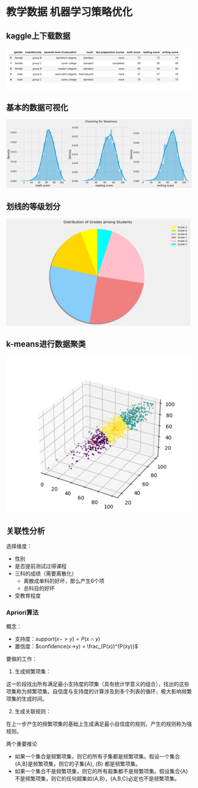 # 教学数据 机器学习策略优化

## kaggle上下载数据

![img.png](img.png)

## 基本的数据可视化
![img_1.png](img_1.png)

## 划线的等级划分
![img_2.png](img_2.png)


## k-means进行数据聚类
![img_3.png](img_3.png)


## 关联性分析

选择维度：
- 性别
- 是否提前测试过得课程
- 三科的成绩（需要离散化）
  - 离散成单科的好坏，那么产生6个项
  - 总科目的好坏
- 受教育程度


### Apriori算法

概念：
- 支持度：$support(x->y) = P(x \cap y)$
- 置信度：$confidence(x->y) = \frac_{P(x)}^{P(xy)}$

要做的工作：

1. 生成频繁项集：

这一阶段找出所有满足最小支持度的项集（具有统计学意义的组合），找出的这些项集称为频繁项集。自信度与支持度的计算涉及到多个列表的循环，极大影响频繁项集的生成时间。

2. 生成关联规则：

在上一步产生的频繁项集的基础上生成满足最小自信度的规则，产生的规则称为强规则。

两个重要推论
- 如果一个集合是频繁项集，则它的所有子集都是频繁项集。假设一个集合{A,B}是频繁项集，则它的子集{A}, {B} 都是频繁项集。
- 如果一个集合不是频繁项集，则它的所有超集都不是频繁项集。假设集合{A}不是频繁项集，则它的任何超集如{A,B}，{A,B,C}必定也不是频繁项集。

